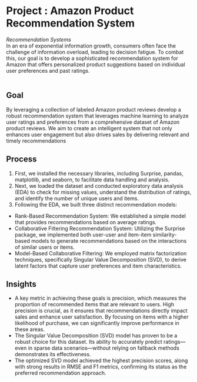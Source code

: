 # Project : Amazon Product Recommendation System 
*Recommendation Systems*<br>
In an era of exponential information growth, consumers often face the challenge of information overload, leading to decision fatigue. 
To combat this, our goal is to develop a sophisticated recommendation system for Amazon that offers personalized product suggestions based on individual user preferences and past ratings.<br>
 <br>
 ## Goal
 By leveraging a collection of labeled Amazon product reviews develop a robust recommendation system that leverages machine learning to analyze user ratings and preferences from a comprehensive dataset of Amazon product reviews.
 We aim to create an intelligent system that not only enhances user engagement but also drives sales by delivering relevant and timely recommendations

## Process
1. First, we installed the necessary libraries, including Surprise, pandas, matplotlib, and seaborn, to facilitate data handling and analysis.
2. Next, we loaded the dataset and conducted exploratory data analysis (EDA) to check for missing values, understand the distribution of ratings, and identify the number of unique users and items.
3. Following the EDA, we built three distinct recommendation models:
* Rank-Based Recommendation System: We established a simple model that provides recommendations based on average ratings.
* Collaborative Filtering Recommendation System: Utilizing the Surprise package, we implemented both user-user and item-item similarity-based models to generate recommendations based on the interactions of similar users or items.
* Model-Based Collaborative Filtering: We employed matrix factorization techniques, specifically Singular Value Decomposition (SVD), to derive latent factors that capture user preferences and item characteristics.

## Insights
* A key metric in achieving these goals is precision, which measures the proportion of recommended items that are relevant to users. High precision is crucial, as it ensures that recommendations directly impact sales and enhance user satisfaction. By focusing on items with a higher likelihood of purchase, we can significantly improve performance in these areas.
* The Singular Value Decomposition (SVD) model has proven to be a robust choice for this dataset. Its ability to accurately predict ratings—even in sparse data scenarios—without relying on fallback methods demonstrates its effectiveness.
* The optimized SVD model achieved the highest precision scores, along with strong results in RMSE and F1 metrics, confirming its status as the preferred recommendation approach.
